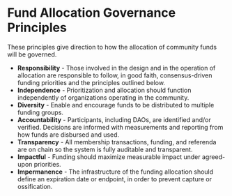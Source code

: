# Fund Allocation Governance Principles

These principles give direction to how the allocation of community funds will be governed.

- **Responsibility** - Those involved in the design and in the operation of allocation are responsible to follow, in good faith, consensus-driven funding priorities and the principles outlined below.
- **Independence** - Prioritization and allocation should function independently of organizations operating in the community.
- **Diversity**  - Enable and encourage funds to be distributed to multiple funding groups.
- **Accountability** - Participants, including DAOs, are identified and/or verified. Decisions are informed with measurements and reporting from how funds are disbursed and used.
- **Transparency** - All membership transactions, funding, and referenda are on chain so the system is fully auditable and transparent.
- **Impactful** - Funding should maximize measurable impact under agreed-upon priorities.
- **Impermanence** - The infrastructure of the funding allocation should define an expiration date or endpoint, in order to prevent capture or ossification.

